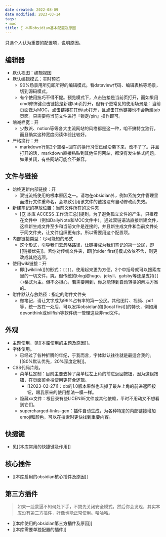 ```yaml
---
date created: 2022-08-09
date modified: 2023-03-14
tags:
- moc
title: ∑ 本库obsidian基本配置及原因
---
```

只选个人认为重要的配置项，说明原因。

## 编辑器

- 默认视图：编辑视图
- 默认编辑模式：实时预览
	- 90%场景用所见即所得的编辑模式。看dataview代码、编辑表格等场景，切到源码模式。
	- 有个使用技巧不得不提。预览模式下，点击链接是当前页打开，而如果用cmd修饰键点击链接是新建tab页打开，但有个更常见的使用场景是：当前页面做为MOC，点击链接在其他tab打开，且点击其他链接也不会新建tab页面。只需要将当前文件进行『锁定/pin』操作即可。
- 缩减栏宽：开
	- 少数派、notion等等各大主流网站的风格都是这一种，咱不搞特立独行。而且确实这种宽度阅读体验比较好。
- 严格换行：开
	- markdown行尾2个空格+回车的换行习惯已经沿袭下来，改不了了。并且打开的话，markdown直接粘贴到其他任何网站，都没有发生格式问题。如果关闭，有些网站可能会不兼容。

## 文件与链接

- 始终更新内部链接：开
	- 双链流畅使用的根本原因之一。请勿在obsidian外，例如系统文件管理里面进行文件重命名，会导致引用该文件的链接没有自动修改而失效。
- 新建笔记的存放位置：当前文件所在的文件夹
	- [[∑ 本库 ACCESS 工作流汇总]]提到，为了避免孤立文件的产生，只推荐在文件中（例如DailyNote和MOC文件中），通过双链语法直接新建文件，这样新生成文件至少和当前文件是连接的，并且新生成文件和当前文件处于同文件夹，让文件组织更有序。所以需要用这个配置项。
- 内部链接类型：尽可能短的形式
	- 这个形式，引导我们去忽略路径，让链接成为我们笔记的第一公民，即[[链接优先]]。若你对传统文件夹，即[[folder first]]模式依依不舍，则更改成其他选项。
- 使用wiki链接：开
	- 即[[wikilink]]的形式：`[[]]`。使用起来更为方便，2个中括号就可以搜索库里的一切文件，爽。但传统的blog如hugo、jekyll、gatsby等还是支持`[]()`格式为主。但不必担心，若需要用到，你总能转到自动转换的解决方案的。
- 附件默认存放路径：指定的附件文件夹
	- 做笔记，请让文字成为99%占有率的第一公民。其他图片、视频、pdf等，统一放在一处后，可以发挥obsidian的[[local first]]的特长，例如用devonthink或billfish等软件统一管理这些非md文件。

## 外观

- 主题使用，见[[本库使用的主题及原因]]。
- 字体使用。
	- 已经过了各种折腾的年纪，于我而言，字体默认往往就是最适合我的。[[80%默认优先，20%深度定制]]。
- CSS代码片段。
	- 菜单栏定制：目前主要去掉了菜单栏左上角的前进返回按钮，因为这组按钮，在页面菜单栏使用更符合逻辑。
		- [[2023-02-27]]：ob的1.0版本果然也去掉了最左上角的前进返回按钮，跟我原来的使用想法一模一样。
	- 隐藏xx文件：根目录有些LICENSE文件或其他依赖，平时不用动又不想看到它们。
	- supercharged-links-gen：插件自动生成，为各种特定的内部链接增加emoji和颜色，可以在搜索时更快找到重要内容。

## 快捷键

- 见[[本库常用的快捷键及作用]]

## 核心插件

- [[本库启用的obsidian核心插件及原因]]

## 第三方插件

> 如果一脸蒙逼不知何处下手，不妨先关闭安全模式，然后你会发现，其实本库没有第三方插件，好像也能正常使用。哈哈哈。

- [[本库使用的obsidian第三方插件及原因]]
- [[本库需要单独配置的插件]]